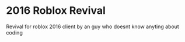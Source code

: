 # 2016 Roblox Revival
Revival for roblox 2016 client by an guy who doesnt know anyting about coding
